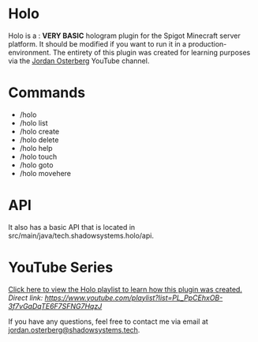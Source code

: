 # Holo
Holo is a : <b>VERY BASIC</b> hologram plugin for the Spigot Minecraft server platform.
It should be modified if you want to run it in a production-environment. The entirety of this plugin was created for learning purposes via the <a href='https://www.youtube.com/c/thetrollz' target='_blank'>Jordan Osterberg</a> YouTube channel.

# Commands
* /holo
* /holo list
* /holo create
* /holo delete
* /holo help
* /holo touch
* /holo goto
* /holo movehere

# API
It also has a basic API that is located in src/main/java/tech.shadowsystems.holo/api.

# YouTube Series
<a href='https://www.youtube.com/playlist?list=PL_PpCEhxOB-3f7vGaDqTE6F7SFNG7HqzJ'>Click here to view the Holo playlist to learn how this plugin was created.</a>
<br>
<i>Direct link: https://www.youtube.com/playlist?list=PL_PpCEhxOB-3f7vGaDqTE6F7SFNG7HqzJ</i>

If you have any questions, feel free to contact me via email at jordan.osterberg@shadowsystems.tech.
